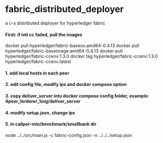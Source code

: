 # fabric_distributed_deployer
a c-s distributed deployer for hyperledger fabric

#### First: if init cc failed, pull the images
docker pull hyperledger/fabric-baseos:amd64-0.4.13
docker pull hyperledger/fabric-baseimage:amd64-0.4.13
docker pull hyperledger/fabric-ccenv:1.3.0
docker tag hyperledger/fabric-ccenv:1.3.0 hyperledger/fabric-ccenv:latest

#### 1. add local hosts in each peer ##########

#### 2. edit config file, modify ips and docker compose option ##########

#### 3. copy deliver_server into docker compose config folder, example: 4peer_1orderer_1org/deliver_server ##########

#### 4. modify setup.json, change ips

#### 5. in caliper-min/benchmark/smallbank dir
node ../../src/main.js -c fabric-config.json -n ../../../setup.json
